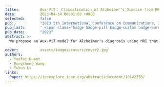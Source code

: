 ```yaml
---
title:          Aux-ViT： Classification of Alzheimer's Disease from MRI based on Vision Transformer with Auxiliary Branch
date:           2023-04-14 00:01:00 +0800
selected:       false
pub:            "2023 5th International Conference on Communications, Information System and Computer Engineering (CISCE)"
pub_last:       ' <span class="badge badge-pill badge-custom badge-warning">Poster</span>'
pub_date:       "2023"
abstract: >-
  We propose an Aux-ViT model for Alzheimer's diagnosis using MRI that adds an auxiliary branch to the Vision Transformer backbone to preserve shallow features and reduce overfitting, achieving improved accuracy over the baseline ViT model through multi-scale data preprocessing and augmentation techniques.

cover:          assets/images/covers/cover2.jpg
authors:
  - Yaofei Duan†
  - Rongsheng Wang
  - Yukun Li
links:
  Paper: https://ieeexplore.ieee.org/abstract/document/10142358/
---
```

